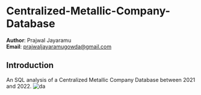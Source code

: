 # Centralized-Metallic-Company-Database

**Author**: Prajwal Jayaramu <br />
**Email**: prajwaljayaramugowda@gmail.com <br />


## Introduction
An SQL analysis of a Centralized Metallic Company Database between 2021 and 2022.
![da](https://github.com/Prajwaljayaramu/Centralized-Metallic-Company-Database/assets/101072497/7d9e0368-d178-4810-be60-56880ae45a8b)
